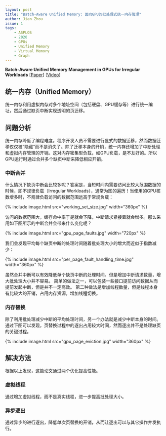 ```yaml
---
layout: post
title: "Batch-Aware Unified Memory: 面向GPU的批处理式统一内存管理"
author: Jian Zhou
issue: 1
tags:
    - ASPLOS
    - 2020
    - GPUs
    - Unified Memory
    - Virtual Memory
    - Graph
---
```


**Batch-Aware Unified Memory Management in GPUs for Irregular Workloads**
[[Paper](https://ramyadhadidi.github.io/files/kim-asplos20.pdf)] [[Video](https://www.youtube.com/watch?v=jMfQEZNvhg8)]

## 统一内存（Unified Memory）

统一内存利用虚拟内存对多个地址空间（包括硬盘、GPU缓存等）进行统一编址，然后通过缺页中断实现透明的页迁移。

## 问题分析

统一内存降低了编程难度，程序开发人员不需要进行显式的数据迁移，然而数据迁移仅仅被“隐藏”而不是消失了。除了迁移本身的开销，统一内存还增加了中断处理和虚拟内存管理的开销。这对内存密集型负载，如GPU负载，是不友好的。所以GPU运行时通过合并多个缺页中断来降低相应开销。

### 中断合并

什么情况下缺页中断会比较多呢？答案是，当短时间内需要访问比较大范围数据的时候，即不规律负载（Irregular Workloads），通常为图的遍历！当使用的GPU核数增多时，不规律负载访问的数据范围远高于常规负载：

{% include image.html src="working_set_size.jpg" width="360px" %}

访问的数据范围大，缓存命中率于是就会下降，中断请求紧接着就会增多。那么采用如下图所示的中断合并会带来什么变化呢？

{% include image.html src="gpu_page_faults.jpg" width="720px" %}

我们会发现平均每个缺页中断的处理时间随着批处理大小的增大而近似于指数减少：

{% include image.html src="per_page_fault_handling_time.jpg" width="360px" %}

虽然合并中断可以有效降低单个缺页中断的处理时间。但是增加中断请求数量，增大批处理大小并不容易。
简单的做法之一，可以包装一些接口提前访问数据从而提前发起中断，但是并不一定高效。
第二种做法是增加线程数量，但是线程本身有比较大的开销，占用内存资源，增加线程切换。

### 内存替换

除了利用批处理减少中断的平均处理时间，另一个办法就是减少中断本身的时间。通过下图可以发现，页替换过程中的逐出占用较大时间，然而逐出并不是处理缺页的关键过程。

{% include image.html src="gpu_page_eviction.jpg" width="360px" %}

## 解决方法

根据以上发现，这篇论文通过两个优化提高性能。

### 虚拟线程

通过增加虚拟线程，而不是真实线程，进一步提高批处理大小。

### 异步逐出

通过异步的进行逐出，降低单次页替换的开销，从而让逐出可以与其它操作并发执行。